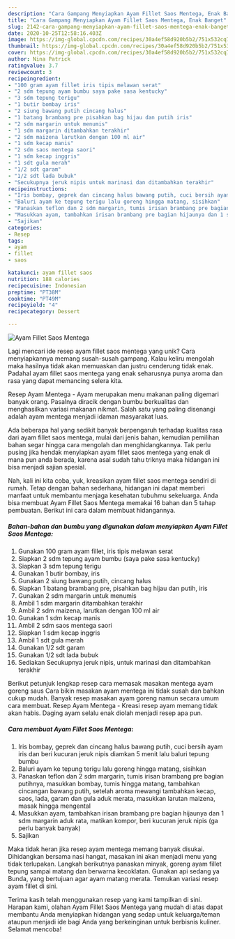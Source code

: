 ```yaml
---
description: "Cara Gampang Menyiapkan Ayam Fillet Saos Mentega, Enak Banget"
title: "Cara Gampang Menyiapkan Ayam Fillet Saos Mentega, Enak Banget"
slug: 2142-cara-gampang-menyiapkan-ayam-fillet-saos-mentega-enak-banget
date: 2020-10-25T12:58:16.403Z
image: https://img-global.cpcdn.com/recipes/30a4ef58d920b5b2/751x532cq70/ayam-fillet-saos-mentega-foto-resep-utama.jpg
thumbnail: https://img-global.cpcdn.com/recipes/30a4ef58d920b5b2/751x532cq70/ayam-fillet-saos-mentega-foto-resep-utama.jpg
cover: https://img-global.cpcdn.com/recipes/30a4ef58d920b5b2/751x532cq70/ayam-fillet-saos-mentega-foto-resep-utama.jpg
author: Nina Patrick
ratingvalue: 3.7
reviewcount: 3
recipeingredient:
- "100 gram ayam fillet iris tipis melawan serat"
- "2 sdm tepung ayam bumbu saya pake sasa kentucky"
- "3 sdm tepung terigu"
- "1 butir bombay iris"
- "2 siung bawang putih cincang halus"
- "1 batang brambang pre pisahkan bag hijau dan putih iris"
- "2 sdm margarin untuk menumis"
- "1 sdm margarin ditambahkan terakhir"
- "2 sdm maizena larutkan dengan 100 ml air"
- "1 sdm kecap manis"
- "2 sdm saos mentega saori"
- "1 sdm kecap inggris"
- "1 sdt gula merah"
- "1/2 sdt garam"
- "1/2 sdt lada bubuk"
- "Secukupnya jeruk nipis untuk marinasi dan ditambahkan terakhir"
recipeinstructions:
- "Iris bombay, geprek dan cincang halus bawang putih, cuci bersih ayam iris dan beri kucuran jeruk nipis diamkan 5 menit lalu baluri tepung bumbu"
- "Baluri ayam ke tepung terigu lalu goreng hingga matang, sisihkan"
- "Panaskan teflon dan 2 sdm margarin, tumis irisan brambang pre bagian putihnya, masukkan bombay, tumis hingga matang, tambahkan cincangan bawang putih, setelah aroma mewangi tambahkan kecap, saos, lada, garam dan gula aduk merata, masukkan larutan maizena, masak hingga mengental"
- "Masukkan ayam, tambahkan irisan brambang pre bagian hijaunya dan 1 sdm margarin aduk rata, matikan kompor, beri kucuran jeruk nipis (ga perlu banyak banyak)"
- "Sajikan"
categories:
- Resep
tags:
- ayam
- fillet
- saos

katakunci: ayam fillet saos 
nutrition: 188 calories
recipecuisine: Indonesian
preptime: "PT38M"
cooktime: "PT49M"
recipeyield: "4"
recipecategory: Dessert

---
```



![Ayam Fillet Saos Mentega](https://img-global.cpcdn.com/recipes/30a4ef58d920b5b2/751x532cq70/ayam-fillet-saos-mentega-foto-resep-utama.jpg)

Lagi mencari ide resep ayam fillet saos mentega yang unik? Cara menyiapkannya memang susah-susah gampang. Kalau keliru mengolah maka hasilnya tidak akan memuaskan dan justru cenderung tidak enak. Padahal ayam fillet saos mentega yang enak seharusnya punya aroma dan rasa yang dapat memancing selera kita.

Resep Ayam Mentega - Ayam merupakan menu makanan paling digemari banyak orang. Pasalnya diracik dengan bumbu berkualitas dan menghasilkan variasi makanan nikmat. Salah satu yang paling disenangi adalah ayam mentega menjadi idaman masyarakat luas.

Ada beberapa hal yang sedikit banyak berpengaruh terhadap kualitas rasa dari ayam fillet saos mentega, mulai dari jenis bahan, kemudian pemilihan bahan segar hingga cara mengolah dan menghidangkannya. Tak perlu pusing jika hendak menyiapkan ayam fillet saos mentega yang enak di mana pun anda berada, karena asal sudah tahu triknya maka hidangan ini bisa menjadi sajian spesial.


Nah, kali ini kita coba, yuk, kreasikan ayam fillet saos mentega sendiri di rumah. Tetap dengan bahan sederhana, hidangan ini dapat memberi manfaat untuk membantu menjaga kesehatan tubuhmu sekeluarga. Anda bisa membuat Ayam Fillet Saos Mentega memakai 16 bahan dan 5 tahap pembuatan. Berikut ini cara dalam membuat hidangannya.

<!--inarticleads1-->

##### Bahan-bahan dan bumbu yang digunakan dalam menyiapkan Ayam Fillet Saos Mentega:

1. Gunakan 100 gram ayam fillet, iris tipis melawan serat
1. Siapkan 2 sdm tepung ayam bumbu (saya pake sasa kentucky)
1. Siapkan 3 sdm tepung terigu
1. Gunakan 1 butir bombay, iris
1. Gunakan 2 siung bawang putih, cincang halus
1. Siapkan 1 batang brambang pre, pisahkan bag hijau dan putih, iris
1. Gunakan 2 sdm margarin untuk menumis
1. Ambil 1 sdm margarin ditambahkan terakhir
1. Ambil 2 sdm maizena, larutkan dengan 100 ml air
1. Gunakan 1 sdm kecap manis
1. Ambil 2 sdm saos mentega saori
1. Siapkan 1 sdm kecap inggris
1. Ambil 1 sdt gula merah
1. Gunakan 1/2 sdt garam
1. Gunakan 1/2 sdt lada bubuk
1. Sediakan Secukupnya jeruk nipis, untuk marinasi dan ditambahkan terakhir


Berikut petunjuk lengkap resep cara memasak masakan mentega ayam goreng saus Cara bikin masakan ayam mentega ini tidak susah dan bahkan cukup mudah. Banyak resep masakan ayam goreng namun secara umum cara membuat. Resep Ayam Mentega - Kreasi resep ayam memang tidak akan habis. Daging ayam selalu enak diolah menjadi resep apa pun. 

<!--inarticleads2-->

##### Cara membuat Ayam Fillet Saos Mentega:

1. Iris bombay, geprek dan cincang halus bawang putih, cuci bersih ayam iris dan beri kucuran jeruk nipis diamkan 5 menit lalu baluri tepung bumbu
1. Baluri ayam ke tepung terigu lalu goreng hingga matang, sisihkan
1. Panaskan teflon dan 2 sdm margarin, tumis irisan brambang pre bagian putihnya, masukkan bombay, tumis hingga matang, tambahkan cincangan bawang putih, setelah aroma mewangi tambahkan kecap, saos, lada, garam dan gula aduk merata, masukkan larutan maizena, masak hingga mengental
1. Masukkan ayam, tambahkan irisan brambang pre bagian hijaunya dan 1 sdm margarin aduk rata, matikan kompor, beri kucuran jeruk nipis (ga perlu banyak banyak)
1. Sajikan


Maka tidak heran jika resep ayam mentega memang banyak disukai. Dihidangkan bersama nasi hangat, masakan ini akan menjadi menu yang tidak terlupakan. Langkah berikutnya panaskan minyak, goreng ayam fillet tepung sampai matang dan berwarna kecoklatan. Gunakan api sedang ya Bunda, yang bertujuan agar ayam matang merata. Temukan variasi resep ayam fillet di sini. 

Terima kasih telah menggunakan resep yang kami tampilkan di sini. Harapan kami, olahan Ayam Fillet Saos Mentega yang mudah di atas dapat membantu Anda menyiapkan hidangan yang sedap untuk keluarga/teman ataupun menjadi ide bagi Anda yang berkeinginan untuk berbisnis kuliner. Selamat mencoba!
